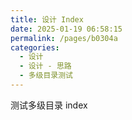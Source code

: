 ```yaml
---
title: 设计 Index
date: 2025-01-19 06:58:15
permalink: /pages/b0304a
categories:
  - 设计
  - 设计 - 思路
  - 多级目录测试
---
```



测试多级目录 index
